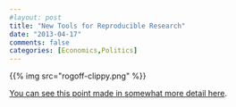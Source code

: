 ```yaml
---
#layout: post
title: "New Tools for Reproducible Research"
date: "2013-04-17"
comments: false
categories: [Economics,Politics]
---
```


{{% img src="rogoff-clippy.png" %}}

[You can see this point made in somewhat more detail here](http://www.nextnewdeal.net/rortybomb/researchers-finally-replicated-reinhart-rogoff-and-there-are-serious-problems).


